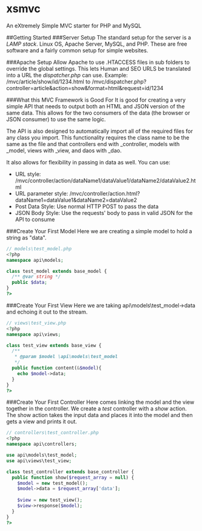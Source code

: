 # xsmvc
An eXtremely Simple MVC starter for PHP and MySQL

##Getting Started
###Server Setup
The standard setup for the server is a *LAMP stack*. Linux OS, Apache Server, MySQL, and PHP. These are free software and a fairly common setup for simple websites.

###Apache Setup
Allow Apache to use .HTACCESS files in sub folders to override the global settings. This lets Human and SEO URLS be translated into a URL the *dispatcher.php* can use. Example: /mvc/article/show/id/1234.html to /mvc/dispatcher.php?controller=article&action=show&format=html&request=id/1234

###What this MVC Framework is Good For
It is good for creating a very simple API that needs to output both an HTML and JSON version of the same data. This allows for the two consumers of the data (the browser or JSON consumer) to use the same logic.

The API is also designed to automatically import all of the required files for any class you import. This functionality requires the class name to be the same as the file and that controllers end with _controller, models with _model, views with _view, and daos with _dao.

It also allows for flexibility in passing in data as well. You can use:
* URL style: /mvc/controller/action/dataName1/dataValue1/dataName2/dataValue2.html
* URL parameter style: /mvc/controller/action.html?dataName1=dataValue1&dataName2=dataValue2
* Post Data Style: Use normal HTTP POST to pass the data
* JSON Body Style: Use the requests' body to pass in valid JSON for the API to consume

###Create Your First Model
Here we are creating a simple model to hold a string as "data".
```php
// models\test_model.php
<?php
namespace api\models;

class test_model extends base_model {
  /** @var string */
  public $data;
}
?>
```

###Create Your First View
Here we are taking api\models\test_model->data and echoing it out to the stream.
```php
// views\test_view.php
<?php
namespace api\views;

class test_view extends base_view {
  /**
   * @param $model \api\models\test_model
   */
  public function content(&$model){
	echo $model->data;
  }
}
?>
```

###Create Your First Controller
Here comes linking the model and the view together in the controller. We create a *test* controller with a *show* action. The show action takes the input data and places it into the model and then gets a view and prints it out.
```php
// controllers\test_controller.php
<?php
namespace api\controllers;

use api\models\test_model;
use api\views\test_view;

class test_controller extends base_controller {
  public function show($request_array = null) {
	$model = new test_model();
	$model->data = $request_array['data'];
	
	$view = new test_view();
	$view->response($model);
  }
}
?>
```
